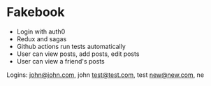 # Fakebook
- Login with auth0
- Redux and sagas
- Github actions run tests automatically 
- User can view posts, add posts, edit posts
- User can view a friend's posts

Logins:
john@john.com, john
test@test.com, test
new@new.com, ne
